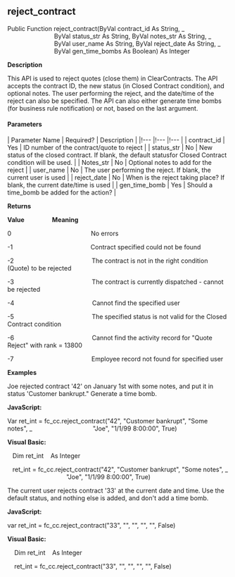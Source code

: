 reject_contract
---------------

Public Function reject_contract(ByVal contract_id As String, _
                           ByVal status_str As String, ByVal notes_str As String, _
                           ByVal user_name As String, ByVal reject_date As String, _
                           ByVal gen_time_bombs As Boolean) As Integer

**Description**

This API is used to reject quotes (close them) in ClearContracts. The API accepts the contract ID, the new status (in Closed Contract condition), and optional notes. The user performing the reject, and the date/time of the reject can also be specified. The API can also either generate time bombs (for business rule notification) or not, based on the last argument.

#### Parameters

| Parameter Name | Required? | Description |
|!--- |!--- |!--- |
| contract_id | Yes | ID number of the contract/quote to reject |
| status_str | No | New status of the closed contract. If blank, the default statusfor Closed Contract condition will be used. |
| Notes_str | No | Optional notes to add for the reject |
| user_name | No | The user performing the reject. If blank, the current user is used |
| reject_date | No | When is the reject taking place? If blank, the current date/time is used |
| gen_time_bomb | Yes | Should a time_bomb be added for the action? |

**Returns**

**Value**                **Meaning**

0                                              No errors

-1                                             Contract specified could not be found

-2                                             The contract is not in the right condition (Quote) to be rejected

-3                                             The contract is currently dispatched - cannot be rejected

-4                                             Cannot find the specified user

-5                                             The specified status is not valid for the Closed Contract condition

-6                                             Cannot find the activity record for "Quote Reject" with rank = 13800

-7                                             Employee record not found for specified user

**Examples**

 Joe rejected contract '42' on January 1st with some notes, and put it in status 'Customer bankrupt." Generate a time bomb.

**JavaScript:**

Var ret_int = fc_cc.reject_contract("42", "Customer bankrupt", "Some notes", _
                                  "Joe", "1/1/99 8:00:00", True)

**Visual Basic:**

   Dim ret_int    As Integer

   ret_int = fc_cc.reject_contract("42", "Customer bankrupt", "Some notes", _
                                  "Joe", "1/1/99 8:00:00", True)

 The current user rejects contract '33' at the current date and time. Use the default status, and nothing else is added, and don't add a time bomb.

**JavaScript:**

var ret_int = fc_cc.reject_contract("33", "", "", "", "", False)

**Visual Basic:**

    Dim ret_int    As Integer

    ret_int = fc_cc.reject_contract("33", "", "", "", "", False)